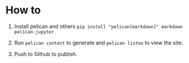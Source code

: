 # How to

1. Install pelican and others
`pip install "pelican[markdown]" markdown pelican-jupyter`

2. Run `pelican content` to generate and `pelican listen` to view the site.

3. Push to Github to publish.

